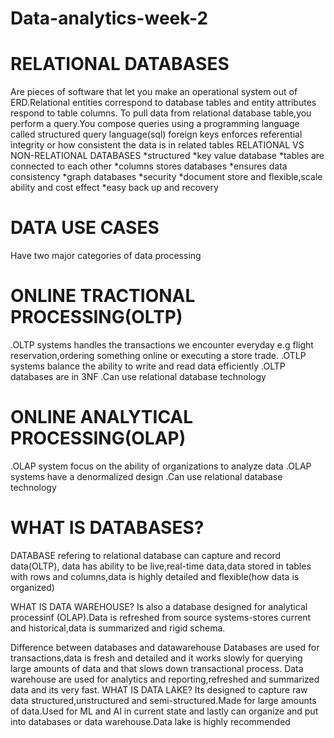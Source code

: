 # Data-analytics-week-2
# RELATIONAL DATABASES 
Are pieces of software that let you make an operational system out of ERD.Relational entities correspond to database tables and entity attributes respond to table columns.
To pull data from relational database table,you perform a query.You compose queries using a programming language called structured query language(sql)
foreign keys enforces referential integrity or how consistent the data is in related tables
RELATIONAL                            VS       NON-RELATIONAL DATABASES
*structured                                  *key value database
*tables are connected to each other          *columns stores databases
*ensures data consistency                    *graph databases
*security                                    *document store and flexible,scale ability and cost effect
*easy back up and recovery

# DATA USE CASES
Have two  major categories of data processing
# ONLINE TRACTIONAL PROCESSING(OLTP)
.OLTP systems handles the transactions we encounter everyday e.g flight reservation,ordering something online or executing a store trade.
.OTLP systems balance the ability to write and read data efficiently
.OLTP databases are in 3NF 
.Can use relational database technology

# ONLINE ANALYTICAL PROCESSING(OLAP)
.OLAP system focus on the ability of organizations to analyze data
.OLAP systems have a denormalized design
.Can use relational database technology

# WHAT IS DATABASES?
DATABASE refering to relational database can capture and record data(OLTP), data has ability to be live,real-time data,data stored in tables with rows and columns,data is highly detailed 
and flexible(how data is organized)

WHAT IS DATA WAREHOUSE?
Is also a database designed for analytical processinf (OLAP).Data is refreshed from source systems-stores current and historical,data is summarized and rigid schema.

Difference between databases and datawarehouse
Databases are used for transactions,data is fresh and detailed and it works slowly for querying large amounts of data and that slows down transactional process.
Data warehouse are used for analytics and reporting,refreshed and summarized data and its very fast.
WHAT IS DATA LAKE?
Its designed to capture raw data structured,unstructured and semi-structured.Made for large amounts of data.Used for ML and AI in current state and lastly can organize and put into databases
or data warehouse.Data lake is highly recommended



